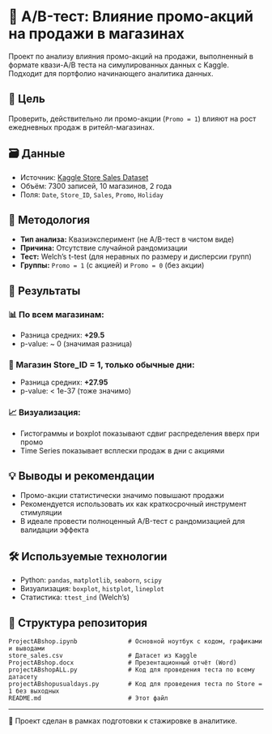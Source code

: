 # 🧪 A/B-тест: Влияние промо-акций на продажи в магазинах

Проект по анализу влияния промо-акций на продажи, выполненный в формате квази-A/B теста на симулированных данных с Kaggle. Подходит для портфолио начинающего аналитика данных.

## 📌 Цель

Проверить, действительно ли промо-акции (`Promo = 1`) влияют на рост ежедневных продаж в ритейл-магазинах.

## 🗃️ Данные

- Источник: [Kaggle Store Sales Dataset](https://www.kaggle.com/datasets/abhishekjaiswal4896/store-sales-dataset)
- Объём: 7300 записей, 10 магазинов, 2 года
- Поля: `Date`, `Store_ID`, `Sales`, `Promo`, `Holiday`

## 🔬 Методология

- **Тип анализа:** Квазиэксперимент (не A/B-тест в чистом виде)
- **Причина:** Отсутствие случайной рандомизации
- **Тест:** Welch’s t-test (для неравных по размеру и дисперсии групп)
- **Группы:** `Promo = 1` (с акцией) и `Promo = 0` (без акции)

## 🧪 Результаты

### 📊 По всем магазинам:
- Разница средних: **+29.5**
- p-value: ~ 0 (значимая разница)

### 📌 Магазин Store_ID = 1, только обычные дни:
- Разница средних: **+27.95**
- p-value: < 1e-37 (тоже значимо)

### 📈 Визуализация:
- Гистограммы и boxplot показывают сдвиг распределения вверх при промо
- Time Series показывает всплески продаж в дни с акциями

## 💡 Выводы и рекомендации

- Промо-акции статистически значимо повышают продажи
- Рекомендуется использовать их как краткосрочный инструмент стимуляции
- В идеале провести полноценный A/B-тест с рандомизацией для валидации эффекта

## 🛠 Используемые технологии

- Python: `pandas`, `matplotlib`, `seaborn`, `scipy`
- Визуализация: `boxplot`, `histplot`, `lineplot`
- Статистика: `ttest_ind` (Welch’s)

## 📁 Структура репозитория

```text
ProjectABshop.ipynb              # Основной ноутбук с кодом, графиками и выводами
store_sales.csv                  # Датасет из Kaggle
ProjectABshop.docx               # Презентационный отчёт (Word)
projectABshopALL.py              # Код для проведения теста по всему датасету
projectABshopusualdays.py        # Код для проведения теста по Store = 1 без выходных
README.md                        # Этот файл
```

---

📌 Проект сделан в рамках подготовки к стажировке в аналитике.

